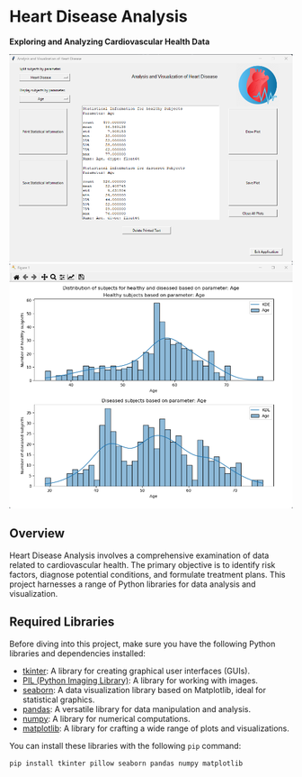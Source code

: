 # Heart Disease Analysis

**Exploring and Analyzing Cardiovascular Health Data**

![Heart Disease Analysis - interface](GUI.png)
![Heart Disease Analysis - example](example_plot.png)

## Overview

Heart Disease Analysis involves a comprehensive examination of data related to cardiovascular health. The primary objective is to identify risk factors, diagnose potential conditions, and formulate treatment plans. This project harnesses a range of Python libraries for data analysis and visualization.

## Required Libraries
 
Before diving into this project, make sure you have the following Python libraries and dependencies installed:

- [tkinter](https://docs.python.org/3/library/tkinter.html): A library for creating graphical user interfaces (GUIs).
- [PIL (Python Imaging Library)](https://pillow.readthedocs.io/en/stable/): A library for working with images.
- [seaborn](https://seaborn.pydata.org/): A data visualization library based on Matplotlib, ideal for statistical graphics.
- [pandas](https://pandas.pydata.org/): A versatile library for data manipulation and analysis.
- [numpy](https://numpy.org/): A library for numerical computations.
- [matplotlib](https://matplotlib.org/): A library for crafting a wide range of plots and visualizations.

You can install these libraries with the following `pip` command:

```bash
pip install tkinter pillow seaborn pandas numpy matplotlib
